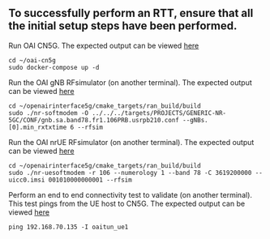 ## To successfully perform an RTT, ensure that all the initial setup steps have been performed.

Run OAI CN5G. The expected output can be viewed [here](https://github.com/GoldNug/e2e-oai/blob/2025-TEEP-9-Jason/docs/Testing_Results/Run%20CN5G.png)
```
cd ~/oai-cn5g
sudo docker-compose up -d
```

Run the OAI gNB RFsimulator (on another terminal). The expected output can be viewed [here](https://github.com/GoldNug/e2e-oai/blob/2025-TEEP-9-Jason/docs/Testing_Results/Run%20gnB.png)
```
cd ~/openairinterface5g/cmake_targets/ran_build/build
sudo ./nr-softmodem -O ../../../targets/PROJECTS/GENERIC-NR-5GC/CONF/gnb.sa.band78.fr1.106PRB.usrpb210.conf --gNBs.[0].min_rxtxtime 6 --rfsim
```

Run the OAI nrUE RFsimulator (on another terminal). The expected output can be viewed [here](https://github.com/GoldNug/e2e-oai/blob/2025-TEEP-9-Jason/docs/Testing_Results/Run%20nrUE.png)
```
cd ~/openairinterface5g/cmake_targets/ran_build/build
sudo ./nr-uesoftmodem -r 106 --numerology 1 --band 78 -C 3619200000 --uicc0.imsi 001010000000001 --rfsim
```

Perform an end to end connectivity test to validate (on another terminal). This test pings from the UE host to CN5G. The expected output can be viewed [here](https://github.com/GoldNug/e2e-oai/blob/2025-TEEP-9-Jason/docs/Testing_Results/Ping%20test.png)
```
ping 192.168.70.135 -I oaitun_ue1
```
